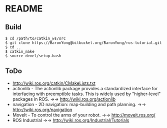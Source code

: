 # README 

## Build
```
$ cd /path/to/catkin_ws/src
$ git clone https://BaronYong@bitbucket.org/BaronYong/ros-tutorial.git
$ cd ..
$ catkin_make
$ source devel/setup.bash
```

## ToDo

* http://wiki.ros.org/catkin/CMakeLists.txt
* actionlib - The actionlib package provides a standardized interface for interfacing with preemptible tasks. This is widely used by "higher-level" packages in ROS. →→
http://wiki.ros.org/actionlib
* navigation - 2D navigation: map-building and path planning. →→
http://wiki.ros.org/navigation
* MoveIt - To control the arms of your robot. →→
http://moveit.ros.org/
* ROS Industrial →→
http://wiki.ros.org/Industrial/Tutorials
